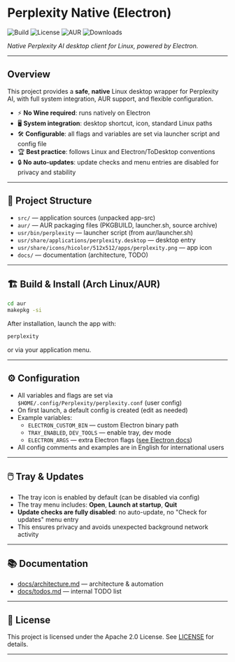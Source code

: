 # Perplexity Native (Electron)  

![Build](https://img.shields.io/badge/build-passing-brightgreen?style=flat-square)
![License](https://img.shields.io/github/license/mazixs/perplexity?style=flat-square)
![AUR](https://img.shields.io/aur/version/perplexity?color=1793d1&label=AUR&style=flat-square)
![Downloads](https://img.shields.io/github/downloads/mazixs/perplexity/total?style=flat-square)

_Native Perplexity AI desktop client for Linux, powered by Electron._

---

## Overview

This project provides a **safe**, **native** Linux desktop wrapper for Perplexity AI, with full system integration, AUR support, and flexible configuration.

- ⚡ **No Wine required**: runs natively on Electron
- 🖥️ **System integration**: desktop shortcut, icon, standard Linux paths
- 🛠️ **Configurable**: all flags and variables are set via launcher script and config file
- 🏆 **Best practice**: follows Linux and Electron/ToDesktop conventions
- 🔒 **No auto-updates**: update checks and menu entries are disabled for privacy and stability

---

## 📁 Project Structure

- `src/` — application sources (unpacked app-src)
- `aur/` — AUR packaging files (PKGBUILD, launcher.sh, source archive)
- `usr/bin/perplexity` — launcher script (from aur/launcher.sh)
- `usr/share/applications/perplexity.desktop` — desktop entry
- `usr/share/icons/hicolor/512x512/apps/perplexity.png` — app icon
- `docs/` — documentation (architecture, TODO)

---

## 🏗️ Build & Install (Arch Linux/AUR)

```sh
cd aur
makepkg -si
```

After installation, launch the app with:
```sh
perplexity
```
or via your application menu.

---

## ⚙️ Configuration

- All variables and flags are set via `$HOME/.config/Perplexity/perplexity.conf` (user config)
- On first launch, a default config is created (edit as needed)
- Example variables:
  - `ELECTRON_CUSTOM_BIN` — custom Electron binary path
  - `TRAY_ENABLED`, `DEV_TOOLS` — enable tray, dev mode
  - `ELECTRON_ARGS` — extra Electron flags ([see Electron docs](https://www.electronjs.org/docs/latest/api/command-line-switches/))
- All config comments and examples are in English for international users

---

## 🖱️ Tray & Updates

- The tray icon is enabled by default (can be disabled via config)
- The tray menu includes: **Open**, **Launch at startup**, **Quit**
- **Update checks are fully disabled**: no auto-update, no "Check for updates" menu entry
- This ensures privacy and avoids unexpected background network activity

---

## 📚 Documentation
- [docs/architecture.md](docs/architecture.md) — architecture & automation
- [docs/todos.md](docs/todos.md) — internal TODO list

---

## 📜 License

This project is licensed under the Apache 2.0 License. See [LICENSE](LICENSE) for details.

---
